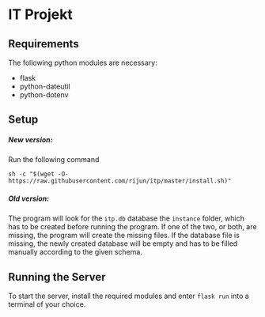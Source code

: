 # IT Projekt

## Requirements
The following python modules are necessary:
* flask
* python-dateutil
* python-dotenv

## Setup

##### New version:

Run the following command
```
sh -c "$(wget -O- https://raw.githubusercontent.com/rijun/itp/master/install.sh)"
```

##### Old version:
The program will look for the `itp.db` database the `instance` folder, which has to be created before running the program. 
If one of the two, or both, are missing, the program will create the missing files. If the database file is missing,
the newly created database will be empty and has to be filled manually according to the given schema.

## Running the Server
To start the server, install the required modules and enter `flask run` into a terminal of your choice.
